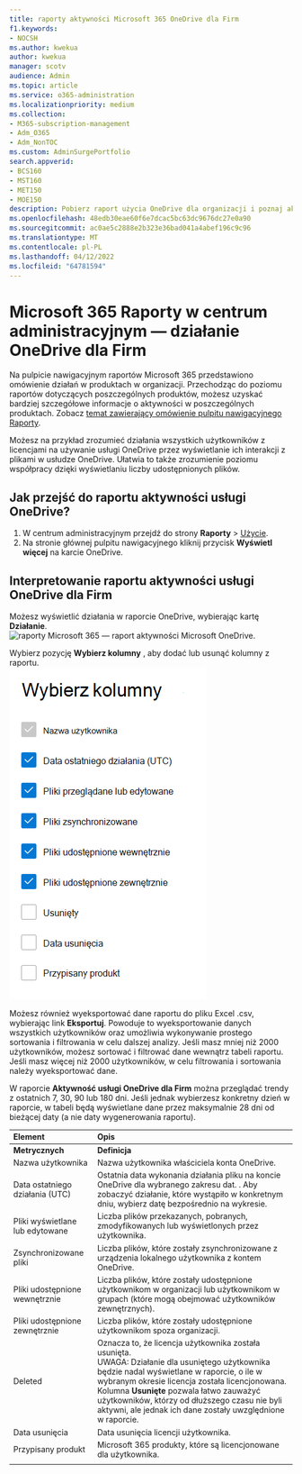 ```yaml
---
title: raporty aktywności Microsoft 365 OneDrive dla Firm
f1.keywords:
- NOCSH
ms.author: kwekua
author: kwekua
manager: scotv
audience: Admin
ms.topic: article
ms.service: o365-administration
ms.localizationpriority: medium
ms.collection:
- M365-subscription-management
- Adm_O365
- Adm_NonTOC
ms.custom: AdminSurgePortfolio
search.appverid:
- BCS160
- MST160
- MET150
- MOE150
description: Pobierz raport użycia OneDrive dla organizacji i poznaj aktywność każdego użytkownika OneDrive, liczbę udostępnionych plików i wykorzystanie magazynu.
ms.openlocfilehash: 48edb30eae60f6e7dcac5bc63dc9676dc27e0a90
ms.sourcegitcommit: ac0ae5c2888e2b323e36bad041a4abef196c9c96
ms.translationtype: MT
ms.contentlocale: pl-PL
ms.lasthandoff: 04/12/2022
ms.locfileid: "64781594"
---
```

# <a name="microsoft-365-reports-in-the-admin-center---onedrive-for-business-activity"></a>Microsoft 365 Raporty w centrum administracyjnym — działanie OneDrive dla Firm

Na pulpicie nawigacyjnym raportów Microsoft 365 przedstawiono omówienie działań w produktach w organizacji. Przechodząc do poziomu raportów dotyczących poszczególnych produktów, możesz uzyskać bardziej szczegółowe informacje o aktywności w poszczególnych produktach. Zobacz [temat zawierający omówienie pulpitu nawigacyjnego Raporty](activity-reports.md).
  
Możesz na przykład zrozumieć działania wszystkich użytkowników z licencjami na używanie usługi OneDrive przez wyświetlanie ich interakcji z plikami w usłudze OneDrive. Ułatwia to także zrozumienie poziomu współpracy dzięki wyświetlaniu liczby udostępnionych plików.

## <a name="how-do-i-get-to-the-onedrive-activity-report"></a>Jak przejść do raportu aktywności usługi OneDrive?

1. W centrum administracyjnym przejdź do strony **Raporty** \> <a href="https://go.microsoft.com/fwlink/p/?linkid=2074756" target="_blank">Użycie</a>. 
2. Na stronie głównej pulpitu nawigacyjnego kliknij przycisk **Wyświetl więcej** na karcie OneDrive.
  
## <a name="interpret-the-onedrive-for-business-activity-report"></a>Interpretowanie raportu aktywności usługi OneDrive dla Firm

Możesz wyświetlić działania w raporcie OneDrive, wybierając kartę **Działanie**.<br/>![raporty Microsoft 365 — raport aktywności Microsoft OneDrive.](../../media/c89df0b0-2611-4acf-9ef7-17cedf7977be.png)

Wybierz pozycję **Wybierz kolumny** , aby dodać lub usunąć kolumny z raportu.  <br/> ![OneDrive raport aktywności — wybierz kolumny.](../../media/252f311f-ffde-4e5a-9158-2b822bf86964.png)

Możesz również wyeksportować dane raportu do pliku Excel .csv, wybierając link **Eksportuj**. Powoduje to wyeksportowanie danych wszystkich użytkowników oraz umożliwia wykonywanie prostego sortowania i filtrowania w celu dalszej analizy. Jeśli masz mniej niż 2000 użytkowników, możesz sortować i filtrować dane wewnątrz tabeli raportu. Jeśli masz więcej niż 2000 użytkowników, w celu filtrowania i sortowania należy wyeksportować dane.

W raporcie **Aktywność usługi OneDrive dla Firm** można przeglądać trendy z ostatnich 7, 30, 90 lub 180 dni. Jeśli jednak wybierzesz konkretny dzień w raporcie, w tabeli będą wyświetlane dane przez maksymalnie 28 dni od bieżącej daty (a nie daty wygenerowania raportu).
  
|Element|Opis|
|:-----|:-----|
|**Metrycznych**|**Definicja**|
|Nazwa użytkownika  <br/> |Nazwa użytkownika właściciela konta OneDrive.  <br/> |
|Data ostatniego działania (UTC)  <br/> |Ostatnia data wykonania działania pliku na koncie OneDrive dla wybranego zakresu dat. . Aby zobaczyć działanie, które wystąpiło w konkretnym dniu, wybierz datę bezpośrednio na wykresie.  <br/> |
|Pliki wyświetlane lub edytowane  <br/> |Liczba plików przekazanych, pobranych, zmodyfikowanych lub wyświetlonych przez użytkownika.   <br/> |
|Zsynchronizowane pliki  <br/> |Liczba plików, które zostały zsynchronizowane z urządzenia lokalnego użytkownika z kontem OneDrive. <br/> |
|Pliki udostępnione wewnętrznie  <br/> | Liczba plików, które zostały udostępnione użytkownikom w organizacji lub użytkownikom w grupach (które mogą obejmować użytkowników zewnętrznych).  <br/> |
|Pliki udostępnione zewnętrznie  <br/> |Liczba plików, które zostały udostępnione użytkownikom spoza organizacji. <br/>|
|Deleted  <br/> | Oznacza to, że licencja użytkownika została usunięta.  <br/> UWAGA: Działanie dla usuniętego użytkownika będzie nadal wyświetlane w raporcie, o ile w wybranym okresie licencja została licencjonowana. Kolumna **Usunięte** pozwala łatwo zauważyć użytkowników, którzy od dłuższego czasu nie byli aktywni, ale jednak ich dane zostały uwzględnione w raporcie.  <br/> |
|Data usunięcia  <br/> |Data usunięcia licencji użytkownika. <br/>|
|Przypisany produkt  <br/> |Microsoft 365 produkty, które są licencjonowane dla użytkownika.|
|||